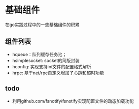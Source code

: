 # 基础组件

在go实践过程中的一些基础组件的积累

## 组件列表

- hqueue：队列缓存任务池；
- hsimplesocket: socket的简版封装
- hconfig: 实现支持ini文件的配置格式解析
- hrpc: 基于net/rpc自定义增加了心跳和超时功能

## todo
- 利用github.com/fsnotify/fsnotify实现配置文件的动态加载功能
